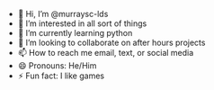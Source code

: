 - 👋 Hi, I’m @murraysc-lds
- 👀 I’m interested in all sort of things
- 🌱 I’m currently learning python
- 💞️ I’m looking to collaborate on after hours projects
- 📫 How to reach me email, text, or social media
- 😄 Pronouns: He/Him
- ⚡ Fun fact: I like games

<!---
murraysc-lds/murraysc-lds is a ✨ special ✨ repository because its `README.md` (this file) appears on your GitHub profile.
You can click the Preview link to take a look at your changes.
--->
